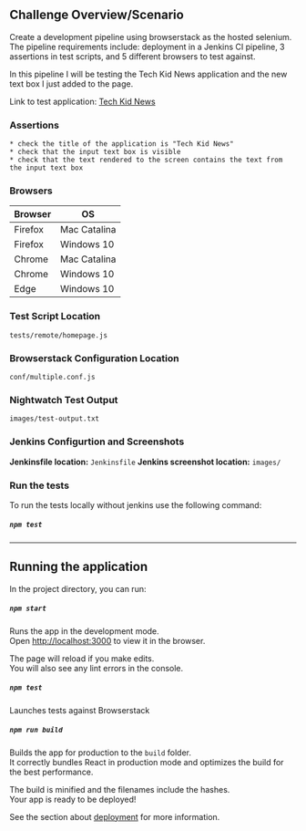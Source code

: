 


## Challenge Overview/Scenario

Create a development pipeline using browserstack as the hosted selenium.  The pipeline requirements include: deployment in a Jenkins CI pipeline, 3 assertions in test scripts, and 5 different browsers to test against.

In this pipeline I will be testing the Tech Kid News application and the new text box I just added to the page. 

Link to test application: [Tech Kid News](https://bobs-playland-tests.netlify.app/)

### Assertions
    * check the title of the application is "Tech Kid News"
    * check that the input text box is visible
    * check that the text rendered to the screen contains the text from the input text box

### Browsers

| Browser | OS           |
|---------|--------------|
| Firefox | Mac Catalina |
| Firefox | Windows 10   |
| Chrome  | Mac Catalina |
| Chrome  | Windows 10   |
| Edge    | Windows 10   |

### Test Script Location
`tests/remote/homepage.js`

### Browserstack Configuration Location
`conf/multiple.conf.js`

### Nightwatch Test Output
`images/test-output.txt`

### Jenkins Configurtion and Screenshots 
**Jenkinsfile location:** `Jenkinsfile`
**Jenkins screenshot location:** `images/`

### Run the tests
To run the tests locally without jenkins use the following command:
##### `npm test`

-------------------------------------------
## Running the application
In the project directory, you can run:

##### `npm start`

Runs the app in the development mode.<br />
Open [http://localhost:3000](http://localhost:3000) to view it in the browser.

The page will reload if you make edits.<br />
You will also see any lint errors in the console.

##### `npm test`

Launches tests against Browserstack<br />


##### `npm run build`

Builds the app for production to the `build` folder.<br />
It correctly bundles React in production mode and optimizes the build for the best performance.

The build is minified and the filenames include the hashes.<br />
Your app is ready to be deployed!

See the section about [deployment](https://facebook.github.io/create-react-app/docs/deployment) for more information.


